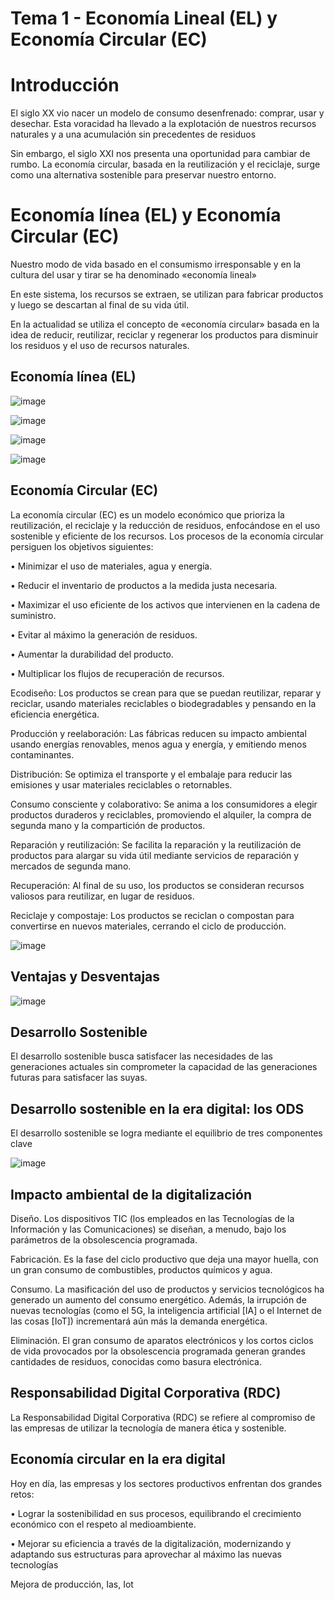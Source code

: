 # Tema 1 - Economía Lineal (EL) y Economía Circular (EC)

# Introducción

El siglo XX vio nacer un modelo de consumo desenfrenado:
comprar, usar y desechar. Esta voracidad ha llevado a la
explotación de nuestros recursos naturales y a una acumulación
sin precedentes de residuos

Sin embargo, el siglo XXI nos presenta una oportunidad para
cambiar de rumbo. La economía circular, basada en la
reutilización y el reciclaje, surge como una alternativa sostenible
para preservar nuestro entorno.

# Economía línea (EL) y Economía Circular (EC)

Nuestro modo de vida basado en el consumismo irresponsable
y en la cultura del usar y tirar se ha denominado «economía
lineal»

En este sistema, los recursos se extraen, se utilizan
para fabricar productos y luego se descartan al final de su
vida útil. 

En la actualidad se utiliza el concepto de «economía circular»
basada en la idea de reducir, reutilizar, reciclar y regenerar
los productos para disminuir los residuos y el uso de
recursos naturales.

## Economía línea (EL) 

![image](https://github.com/user-attachments/assets/a09f3103-5a4d-4eb7-bd85-dde340ef9f5b)

![image](https://github.com/user-attachments/assets/6765609c-3ea3-4dbf-9564-fb7bb51d37d5)

![image](https://github.com/user-attachments/assets/706d2f34-74a9-4a65-9df1-72e16f469d33)

![image](https://github.com/user-attachments/assets/9e5d41d6-6aba-47d6-8747-37498d4b994f)

## Economía Circular (EC)

La economía circular (EC) es un modelo
económico que prioriza la reutilización, el
reciclaje y la reducción de residuos,
enfocándose en el uso sostenible y eficiente de
los recursos.
Los procesos de la economía circular persiguen
los objetivos siguientes:

• Minimizar el uso de materiales, agua y
energía.

• Reducir el inventario de productos a la
medida justa necesaria.

• Maximizar el uso eficiente de los activos que
intervienen en la cadena de suministro.

• Evitar al máximo la generación de residuos.

• Aumentar la durabilidad del producto.

• Multiplicar los flujos de recuperación de
recursos.

Ecodiseño: Los productos se crean para que se puedan reutilizar, reparar y reciclar, usando
materiales reciclables o biodegradables y pensando en la eficiencia energética.

Producción y reelaboración: Las fábricas reducen su impacto ambiental usando energías
renovables, menos agua y energía, y emitiendo menos contaminantes.

Distribución: Se optimiza el transporte y el embalaje para reducir las emisiones y usar
materiales reciclables o retornables.

Consumo consciente y colaborativo: Se anima a los consumidores a elegir productos
duraderos y reciclables, promoviendo el alquiler, la compra de segunda mano y la
compartición de productos.

Reparación y reutilización: Se facilita la reparación y la reutilización de productos para alargar
su vida útil mediante servicios de reparación y mercados de segunda mano.

Recuperación: Al final de su uso, los productos se consideran recursos valiosos para reutilizar,
en lugar de residuos.

Reciclaje y compostaje: Los productos se reciclan o compostan para convertirse en nuevos
materiales, cerrando el ciclo de producción.

![image](https://github.com/user-attachments/assets/0061518c-7be7-4c25-9b4b-845c8ca3e37f)

## Ventajas y Desventajas

![image](https://github.com/user-attachments/assets/e0d27085-86da-44f7-9489-8695ccbfa669)

## Desarrollo Sostenible

El desarrollo sostenible busca satisfacer las
necesidades de las generaciones actuales sin
comprometer la capacidad de las generaciones
futuras para satisfacer las suyas.

## Desarrollo sostenible en la era digital: los ODS

El desarrollo sostenible se logra mediante el equilibrio de tres
componentes clave

![image](https://github.com/user-attachments/assets/fb19c3c9-5daf-4a72-9ea5-5f273a467fe4)

## Impacto ambiental de la digitalización

Diseño. Los dispositivos TIC (los empleados en las Tecnologías de
la Información y las Comunicaciones) se diseñan, a menudo, bajo
los parámetros de la obsolescencia programada.

Fabricación. Es la fase del ciclo productivo que deja una mayor
huella, con un gran consumo de combustibles, productos químicos y
agua.

Consumo. La masificación del uso de productos y servicios
tecnológicos ha generado un aumento del consumo energético.
Además, la irrupción de nuevas tecnologías (como el 5G, la
inteligencia artificial [IA] o el Internet de las cosas [IoT])
incrementará aún más la demanda energética.

Eliminación. El gran consumo de aparatos electrónicos y los cortos
ciclos de vida provocados por la obsolescencia programada
generan grandes cantidades de residuos, conocidas como basura
electrónica.

## Responsabilidad Digital Corporativa (RDC)

La Responsabilidad Digital Corporativa (RDC)
se refiere al compromiso de las empresas
de utilizar la tecnología de manera ética y
sostenible.

## Economía circular en la era digital

Hoy en día, las empresas y los
sectores productivos enfrentan dos
grandes retos:

• Lograr la sostenibilidad en sus
procesos, equilibrando el
crecimiento económico con el
respeto al medioambiente.

• Mejorar su eficiencia a través de
la digitalización, modernizando y
adaptando sus estructuras para
aprovechar al máximo las nuevas
tecnologías

Mejora de producción, Ias, Iot



